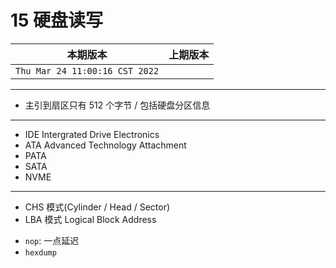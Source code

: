 # 15 硬盘读写

|本期版本|上期版本 
|:---:|:---:
`Thu Mar 24 11:00:16 CST 2022` |

---

- 主引到扇区只有 512 个字节 / 包括硬盘分区信息

---

- IDE Intergrated  Drive Electronics 
- ATA Advanced Technology Attachment
- PATA
- SATA
- NVME

---

- CHS 模式(Cylinder / Head / Sector)
- LBA 模式 Logical Block Address

* `nop`: 一点延迟
* `hexdump`
